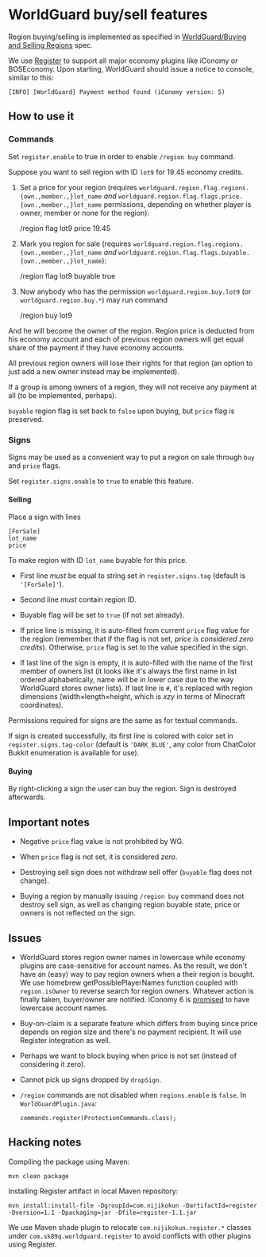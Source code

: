 # WorldGuard buy/sell features

Region buying/selling is implemented as specified in
[WorldGuard/Buying and Selling Regions][wg-buyspec] spec.

We use [Register][] to support all major economy plugins like iConomy or
BOSEconomy. Upon starting, WorldGuard should issue a notice to
console, similar to this:
 
    [INFO] [WorldGuard] Payment method found (iConomy version: 5)


## How to use it

### Commands

Set `register.enable` to true in order to enable `/region buy` command.

Suppose you want to sell region with ID `lot9` for 19.45 economy
credits.

1. Set a price for your region (requires
`worldguard.region.flag.regions.{own.,member.,}lot_name` *and*
`worldguard.region.flag.flags.price.{own.,member.,}lot_name`
permissions, depending on whether player is owner, member or none for
the region):

    /region flag lot9 price 19.45

2. Mark you region for sale (requires
`worldguard.region.flag.regions.{own.,member.,}lot_name` *and*
`worldguard.region.flag.flags.buyable.{own.,member.,}lot_name`):
   
    /region flag lot9 buyable true

3. Now anybody who has the permission `worldguard.region.buy.lot9` (or
`worldguard.region.buy.*`) may run command

    /region buy lot9

And he will become the owner of the region. Region price is deducted
from his economy account and each of previous region owners will get
equal share of the payment if they have economy accounts.

All previous region owners will lose their rights for that region (an
option to just add a new owner instead may be implemented).

If a group is among owners of a region, they will not receive any
payment at all (to be implemented, perhaps).

`buyable` region flag is set back to `false` upon buying, but `price`
flag is preserved.

### Signs

Signs may be used as a convenient way to put a region on sale through
`buy` and `price` flags.

Set `register.signs.enable` to `true` to enable this feature.

#### Selling

Place a sign with lines

    [ForSale]
    lot_name
    price

To make region with ID `lot_name` buyable for this price.

- First line _must_ be equal to string set in `register.signs.tag`
  (default is `'[ForSale]'`).

- Second line _must_ contain region ID.

- Buyable flag will be set to `true` (if not set already).

- If price line is missing, it is auto-filled from current `price`
flag value for the region (remember that if the flag is not set,
*price is considered zero credits*). Otherwise, `price` flag is set to
the value specified in the sign.

- If last line of the sign is empty, it is auto-filled with the name
of the first member of owners list (it looks like it's always the
first name in list ordered alphabetically, name will be in lower case due to
the way WorldGuard stores owner lists). If last line is `#`, it's
replaced with region dimensions (width×length×height, which is *xzy*
in terms of Minecraft coordinates).

Permissions required for signs are the same as for textual commands.

If sign is created successfully, its first line is colored with color
set in `register.signs.tag-color` (default is `'DARK_BLUE'`, any color
from ChatColor Bukkit enumeration is available for use).

#### Buying

By right-clicking a sign the user can buy the region. Sign is
destroyed afterwards.

## Important notes

- Negative `price` flag value is not prohibited by WG.

- When `price` flag is not set, it is considered *zero*.

- Destroying sell sign does not withdraw sell offer (`buyable` flag
  does not change).

- Buying a region by manually issuing `/region buy` command does not
  destroy sell sign, as well as changing region buyable state, price
  or owners is not reflected on the sign.

## Issues

- WorldGuard stores region owner names in lowercase while economy
  plugins are case-sensitive for account names. As the result, we
  don't have an (easy) way to pay region owners when a their region is
  bought. We use homebrew getPossiblePlayerNames function coupled with
  `region.isOwner` to reverse search for region owners. Whatever
  action is finally taken, buyer/owner are notified. iConomy 6 is
  [promised][ico6-case] to have lowercase account names.

- Buy-on-claim is a separate feature which differs from buying since
  price depends on region size and there's no payment recipient. It
  will use Register integration as well.

- Perhaps we want to block buying when price is not set (instead of
  considering it zero).

- Cannot pick up signs dropped by `dropSign`.

- `/region` commands are not disabled when `regions.enable` is
  `false`. In `WorldGuardPlugin.java`:
  
      commands.register(ProtectionCommands.class);

## Hacking notes

Compiling the package using Maven:

    mvn clean package

Installing Register artifact in local Maven repository:

    mvn install:install-file -DgroupId=com.nijikokun -DartifactId=register -Dversion=1.1 -Dpackaging=jar -Dfile=register-1.1.jar

We use Maven shade plugin to relocate `com.nijikokun.register.*`
classes under `com.sk89q.worldguard.register` to avoid conflicts with
other plugins using Register.

[wg]: http://github.com/sk89q/worldguard
[ico6-case]: https://github.com/iConomy/Core/issues/95
[register]: https://github.com/iConomy/Register
[wg-buyspec]: http://wiki.sk89q.com/wiki/Buying_and_Selling_Regions

